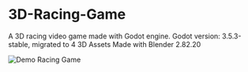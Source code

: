 # 3D-Racing-Game
A 3D racing video game made with Godot engine.
Godot version: 3.5.3-stable, migrated to 4 
3D Assets Made with Blender 2.82.20

![Demo Racing Game](https://github.com/Firet/My-Design-Repo/blob/master/Gifs/racing-godot.gif)
